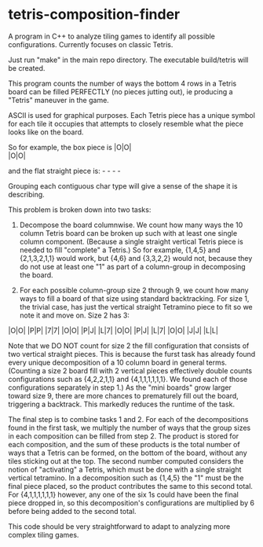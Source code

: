 tetris-composition-finder
=========================

A program in C++ to analyze tiling games to identify all possible configurations. Currently focuses on classic Tetris.

Just run "make" in the main repo directory. The executable build/tetris will be created.

This program counts the number of ways the bottom 4 rows in a Tetris board can be filled
PERFECTLY (no pieces jutting out), ie producing a "Tetris" maneuver in the game.

ASCII is used for graphical purposes. Each Tetris piece has a unique symbol for
each tile it occupies that attempts to closely resemble what the piece looks like on the board.

So for example, the box piece is    |O|O|   
									|O|O|

and the flat straight piece is:  - - - -
									
Grouping each contiguous char type will give a sense of the shape it is describing.

This problem is broken down into two tasks:

1) Decompose the board columnwise. We count how many ways the 10 column Tetris board can be broken up such with at least one single column component. (Because a single straight vertical Tetris piece  is needed to fill "complete" a Tetris.) So for example, {1,4,5} and {2,1,3,2,1,1} would work, but {4,6} and {3,3,2,2} would not, because they do not use at least one "1" as part of a column-group in decomposing the board.

2) For each possible column-group size 2 through 9, we count how many ways to fill a board of that size using standard backtracking. For size 1, the trivial case, has just the vertical straight Tetramino piece to fit so we note it and move on. 
Size 2 has 3:

|O|O| |P|P| |7|7|
|O|O| |P|J| |L|7|
|O|O| |P|J| |L|7|
|O|O| |J|J| |L|L|

Note that we DO NOT count for size 2 the fill configuration that consists of two vertical straight pieces. This is because the furst task has already found every unique decomposition of a 10 column board in general terms. (Counting a size 2 board fill with 2 vertical pieces effectively double counts configurations such as {4,2,2,1,1} and {4,1,1,1,1,1,1}. We found each of those configurations separately in step 1.) As the "mini boards" grow larger toward size 9, there are more chances to prematurely fill out the board, triggering a backtrack. This markedly reduces the runtime of the task.

The final step is to combine tasks 1 and 2. For each of the decompositions found in the first task, we multiply the number of ways that the group sizes in each composition can be filled from step 2. The product is stored for each composition, and the sum of these products is the total number of ways that a Tetris can be formed, on the bottom of the board, without any tiles sticking out at the top. The second number computed considers the notion of "activating" a Tetris, which must be done with a single straight vertical tetramino. In a decomposition such as {1,4,5} the "1" must be the final piece placed, so the product contributes the same to this second total. For {4,1,1,1,1,1,1} however, any one of the six 1s could have been the final piece dropped in, so this decomposition's configurations are multiplied by 6 before being added to the second total.

This code should be very straightforward to adapt to analyzing more complex tiling games.